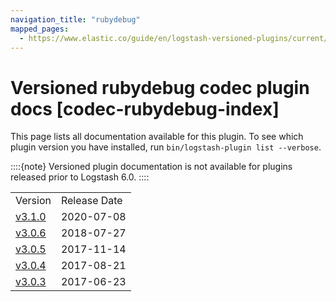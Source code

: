```yaml
---
navigation_title: "rubydebug"
mapped_pages:
  - https://www.elastic.co/guide/en/logstash-versioned-plugins/current/codec-rubydebug-index.html
---
```


# Versioned rubydebug codec plugin docs [codec-rubydebug-index]


This page lists all documentation available for this plugin.  To see which plugin version you have installed, run `bin/logstash-plugin list --verbose`.

::::{note}
Versioned plugin documentation is not available for plugins released prior to Logstash 6.0.
::::


|     |     |
| --- | --- |
| Version | Release Date |
| [v3.1.0](v3-1-0-plugins-codecs-rubydebug.md) | 2020-07-08 |
| [v3.0.6](v3-0-6-plugins-codecs-rubydebug.md) | 2018-07-27 |
| [v3.0.5](v3-0-5-plugins-codecs-rubydebug.md) | 2017-11-14 |
| [v3.0.4](v3-0-4-plugins-codecs-rubydebug.md) | 2017-08-21 |
| [v3.0.3](v3-0-3-plugins-codecs-rubydebug.md) | 2017-06-23 |






